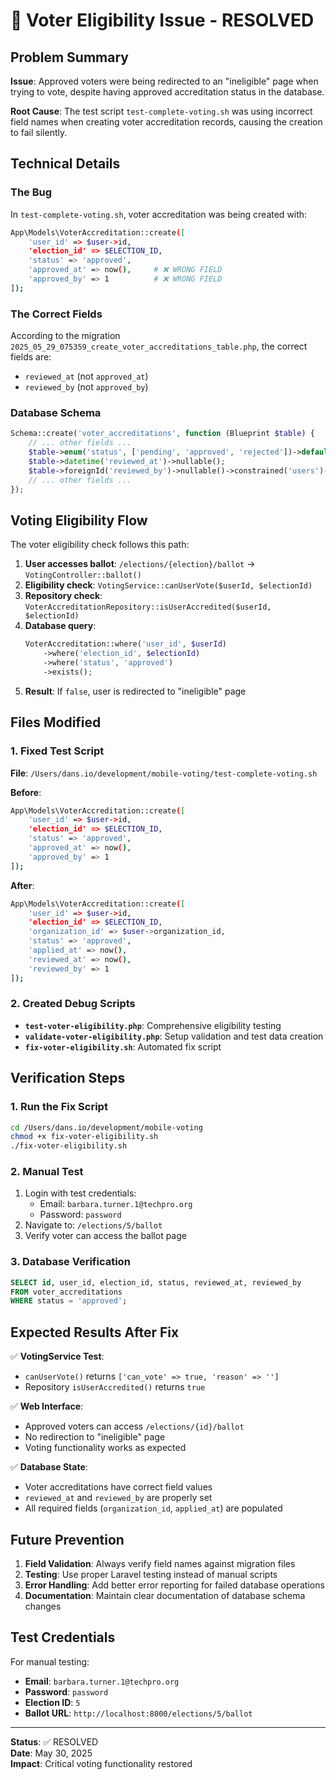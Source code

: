 # 🚨 Voter Eligibility Issue - RESOLVED

## Problem Summary

**Issue**: Approved voters were being redirected to an "ineligible" page when trying to vote, despite having approved accreditation status in the database.

**Root Cause**: The test script `test-complete-voting.sh` was using incorrect field names when creating voter accreditation records, causing the creation to fail silently.

## Technical Details

### The Bug

In `test-complete-voting.sh`, voter accreditation was being created with:

```bash
App\Models\VoterAccreditation::create([
    'user_id' => $user->id,
    'election_id' => $ELECTION_ID,
    'status' => 'approved',
    'approved_at' => now(),     # ❌ WRONG FIELD
    'approved_by' => 1          # ❌ WRONG FIELD
]);
```

### The Correct Fields

According to the migration `2025_05_29_075359_create_voter_accreditations_table.php`, the correct fields are:

-   `reviewed_at` (not `approved_at`)
-   `reviewed_by` (not `approved_by`)

### Database Schema

```php
Schema::create('voter_accreditations', function (Blueprint $table) {
    // ... other fields ...
    $table->enum('status', ['pending', 'approved', 'rejected'])->default('pending');
    $table->datetime('reviewed_at')->nullable();
    $table->foreignId('reviewed_by')->nullable()->constrained('users')->onDelete('set null');
    // ... other fields ...
});
```

## Voting Eligibility Flow

The voter eligibility check follows this path:

1. **User accesses ballot**: `/elections/{election}/ballot` → `VotingController::ballot()`
2. **Eligibility check**: `VotingService::canUserVote($userId, $electionId)`
3. **Repository check**: `VoterAccreditationRepository::isUserAccredited($userId, $electionId)`
4. **Database query**:
    ```php
    VoterAccreditation::where('user_id', $userId)
        ->where('election_id', $electionId)
        ->where('status', 'approved')
        ->exists();
    ```
5. **Result**: If `false`, user is redirected to "ineligible" page

## Files Modified

### 1. Fixed Test Script

**File**: `/Users/dans.io/development/mobile-voting/test-complete-voting.sh`

**Before**:

```bash
App\Models\VoterAccreditation::create([
    'user_id' => $user->id,
    'election_id' => $ELECTION_ID,
    'status' => 'approved',
    'approved_at' => now(),
    'approved_by' => 1
]);
```

**After**:

```bash
App\Models\VoterAccreditation::create([
    'user_id' => $user->id,
    'election_id' => $ELECTION_ID,
    'organization_id' => $user->organization_id,
    'status' => 'approved',
    'applied_at' => now(),
    'reviewed_at' => now(),
    'reviewed_by' => 1
]);
```

### 2. Created Debug Scripts

-   **`test-voter-eligibility.php`**: Comprehensive eligibility testing
-   **`validate-voter-eligibility.php`**: Setup validation and test data creation
-   **`fix-voter-eligibility.sh`**: Automated fix script

## Verification Steps

### 1. Run the Fix Script

```bash
cd /Users/dans.io/development/mobile-voting
chmod +x fix-voter-eligibility.sh
./fix-voter-eligibility.sh
```

### 2. Manual Test

1. Login with test credentials:
    - Email: `barbara.turner.1@techpro.org`
    - Password: `password`
2. Navigate to: `/elections/5/ballot`
3. Verify voter can access the ballot page

### 3. Database Verification

```sql
SELECT id, user_id, election_id, status, reviewed_at, reviewed_by
FROM voter_accreditations
WHERE status = 'approved';
```

## Expected Results After Fix

✅ **VotingService Test**:

-   `canUserVote()` returns `['can_vote' => true, 'reason' => '']`
-   Repository `isUserAccredited()` returns `true`

✅ **Web Interface**:

-   Approved voters can access `/elections/{id}/ballot`
-   No redirection to "ineligible" page
-   Voting functionality works as expected

✅ **Database State**:

-   Voter accreditations have correct field values
-   `reviewed_at` and `reviewed_by` are properly set
-   All required fields (`organization_id`, `applied_at`) are populated

## Future Prevention

1. **Field Validation**: Always verify field names against migration files
2. **Testing**: Use proper Laravel testing instead of manual scripts
3. **Error Handling**: Add better error reporting for failed database operations
4. **Documentation**: Maintain clear documentation of database schema changes

## Test Credentials

For manual testing:

-   **Email**: `barbara.turner.1@techpro.org`
-   **Password**: `password`
-   **Election ID**: `5`
-   **Ballot URL**: `http://localhost:8000/elections/5/ballot`

---

**Status**: ✅ RESOLVED  
**Date**: May 30, 2025  
**Impact**: Critical voting functionality restored
